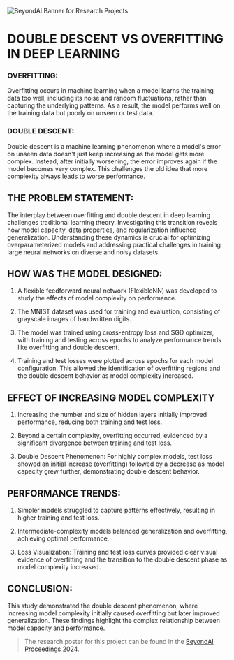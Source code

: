 ![BeyondAI Banner for Research Projects](../BeyondAI_Banner_Research_Projects_2024.png)

# DOUBLE DESCENT VS OVERFITTING IN DEEP LEARNING

### OVERFITTING:

Overfitting occurs in machine learning when a model learns the training data too well, including its noise and random fluctuations, rather than capturing the underlying patterns. As a result, the model performs well on the training data but poorly on unseen or test data.

### DOUBLE DESCENT:

Double descent is a machine learning phenomenon where a model's error on unseen data doesn't just keep increasing as the model gets more complex. Instead, after initially worsening, the error improves again if the model becomes very complex. This challenges the old idea that more complexity always leads to worse performance.

## THE PROBLEM STATEMENT:

The interplay between overfitting and double descent in deep learning challenges traditional learning theory. Investigating this transition reveals how model capacity, data properties, and regularization influence generalization. Understanding these dynamics is crucial for optimizing overparameterized models and addressing practical challenges in training large neural networks on diverse and noisy datasets.
   


## HOW WAS THE MODEL DESIGNED:

   1. A flexible feedforward neural network (FlexibleNN) was developed to study the effects of model complexity on performance.

   2. The MNIST dataset was used for training and evaluation, consisting of grayscale images of handwritten digits.

   3. The model was trained using cross-entropy loss and SGD optimizer, with training and testing across epochs to analyze performance trends like overfitting and double descent.

   4. Training and test losses were plotted across epochs for each model configuration. This allowed the identification of overfitting regions and the double descent behavior as model complexity increased.

## EFFECT OF INCREASING MODEL COMPLEXITY

   1. Increasing the number and size of hidden layers initially improved performance, reducing both training and test loss.

   2. Beyond a certain complexity, overfitting occurred, evidenced by a significant divergence between training and test loss.

   3. Double Descent Phenomenon: For highly complex models, test loss showed an initial increase (overfitting) followed by a decrease as model capacity grew further, demonstrating double descent behavior.

## PERFORMANCE TRENDS: 
   1.  Simpler models struggled to capture patterns effectively, resulting in higher training and test loss.

   2. Intermediate-complexity models balanced generalization and overfitting, achieving optimal performance.

   3. Loss Visualization: Training and test loss curves provided clear visual evidence of overfitting and the transition to the double descent phase as model complexity increased.

## CONCLUSION:

This study demonstrated the double descent phenomenon, where increasing model complexity initially caused overfitting but later improved generalization. These findings highlight the complex relationship between model capacity and performance.

> The research poster for this project can be found in the [BeyondAI Proceedings 2024](https://thinkingbeyond.education/beyondai_proceedings_2024/).
